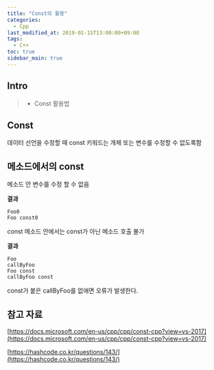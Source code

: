```yaml
---
title: "Const의 활용"
categories: 
  - Cpp
last_modified_at: 2019-01-15T13:00:00+09:00
tags: 
  - C++
toc: true
sidebar_main: true
---
```


## Intro

> - Const 활용법

## Const

데이터 선언을 수정할 때 const 키워드는 개체 또는 변수를 수정할 수 없도록함

<script src="https://gist.github.com/lesslate/5de7c569a1ddae0ad55a18ea9a54844f.js"></script>

## 메소드에서의 const

메소드 안 변수를 수정 할 수 없음

<script src="https://gist.github.com/lesslate/5de7c569a1ddae0ad55a18ea9a54844f.js"></script>

**결과** 

```
Foo0
Foo const0
```

const 메소드 안에서는 const가 아닌 메소드 호출 불가

<script src="https://gist.github.com/lesslate/04c04037670ebd951a2d36af1fb7c4e6.js"></script>

**결과**
```
Foo
callByFoo
Foo const
callByFoo const
```

const가 붙은 callByFoo를 없애면 오류가 발생한다.




## 참고 자료

[https://docs.microsoft.com/en-us/cpp/cpp/const-cpp?view=vs-2017](https://docs.microsoft.com/en-us/cpp/cpp/const-cpp?view=vs-2017)

[https://hashcode.co.kr/questions/143/](https://hashcode.co.kr/questions/143/)
